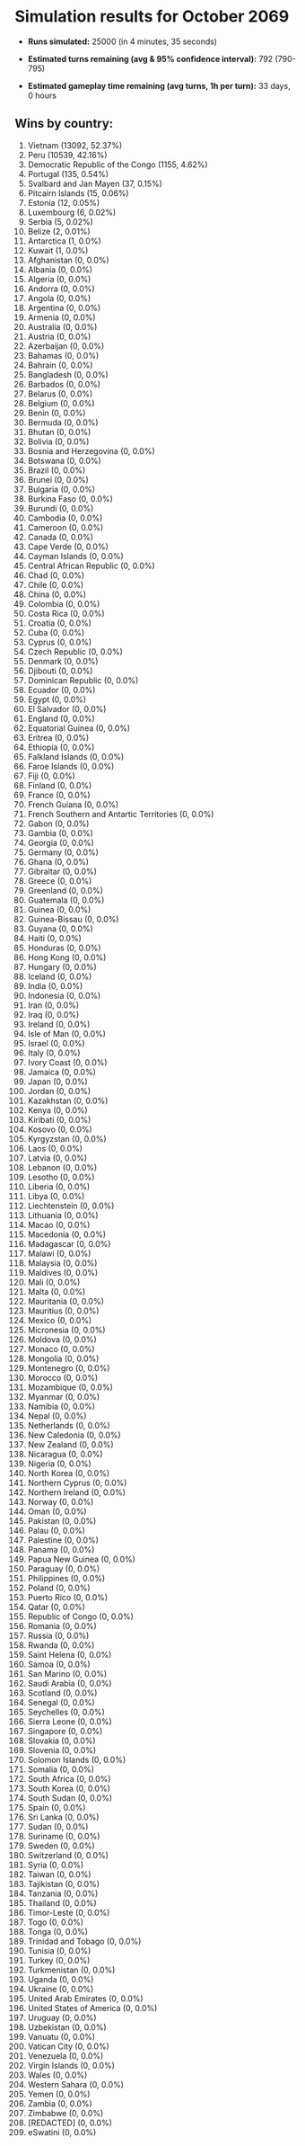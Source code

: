 # Simulation results for October 2069

* **Runs simulated:** 25000 (in 4 minutes, 35 seconds)

* **Estimated turns remaining (avg & 95% confidence interval):** 792 (790-795)

* **Estimated gameplay time remaining (avg turns, 1h per turn):** 33 days, 0 hours

## Wins by country:
1. Vietnam (13092, 52.37%)
2. Peru (10539, 42.16%)
3. Democratic Republic of the Congo (1155, 4.62%)
4. Portugal (135, 0.54%)
5. Svalbard and Jan Mayen (37, 0.15%)
6. Pitcairn Islands (15, 0.06%)
7. Estonia (12, 0.05%)
8. Luxembourg (6, 0.02%)
9. Serbia (5, 0.02%)
10. Belize (2, 0.01%)
11. Antarctica (1, 0.0%)
12. Kuwait (1, 0.0%)
13. Afghanistan (0, 0.0%)
14. Albania (0, 0.0%)
15. Algeria (0, 0.0%)
16. Andorra (0, 0.0%)
17. Angola (0, 0.0%)
18. Argentina (0, 0.0%)
19. Armenia (0, 0.0%)
20. Australia (0, 0.0%)
21. Austria (0, 0.0%)
22. Azerbaijan (0, 0.0%)
23. Bahamas (0, 0.0%)
24. Bahrain (0, 0.0%)
25. Bangladesh (0, 0.0%)
26. Barbados (0, 0.0%)
27. Belarus (0, 0.0%)
28. Belgium (0, 0.0%)
29. Benin (0, 0.0%)
30. Bermuda (0, 0.0%)
31. Bhutan (0, 0.0%)
32. Bolivia (0, 0.0%)
33. Bosnia and Herzegovina (0, 0.0%)
34. Botswana (0, 0.0%)
35. Brazil (0, 0.0%)
36. Brunei (0, 0.0%)
37. Bulgaria (0, 0.0%)
38. Burkina Faso (0, 0.0%)
39. Burundi (0, 0.0%)
40. Cambodia (0, 0.0%)
41. Cameroon (0, 0.0%)
42. Canada (0, 0.0%)
43. Cape Verde (0, 0.0%)
44. Cayman Islands (0, 0.0%)
45. Central African Republic (0, 0.0%)
46. Chad (0, 0.0%)
47. Chile (0, 0.0%)
48. China (0, 0.0%)
49. Colombia (0, 0.0%)
50. Costa Rica (0, 0.0%)
51. Croatia (0, 0.0%)
52. Cuba (0, 0.0%)
53. Cyprus (0, 0.0%)
54. Czech Republic (0, 0.0%)
55. Denmark (0, 0.0%)
56. Djibouti (0, 0.0%)
57. Dominican Republic (0, 0.0%)
58. Ecuador (0, 0.0%)
59. Egypt (0, 0.0%)
60. El Salvador (0, 0.0%)
61. England (0, 0.0%)
62. Equatorial Guinea (0, 0.0%)
63. Eritrea (0, 0.0%)
64. Ethiopia (0, 0.0%)
65. Falkland Islands (0, 0.0%)
66. Faroe Islands (0, 0.0%)
67. Fiji (0, 0.0%)
68. Finland (0, 0.0%)
69. France (0, 0.0%)
70. French Guiana (0, 0.0%)
71. French Southern and Antartic Territories (0, 0.0%)
72. Gabon (0, 0.0%)
73. Gambia (0, 0.0%)
74. Georgia (0, 0.0%)
75. Germany (0, 0.0%)
76. Ghana (0, 0.0%)
77. Gibraltar (0, 0.0%)
78. Greece (0, 0.0%)
79. Greenland (0, 0.0%)
80. Guatemala (0, 0.0%)
81. Guinea (0, 0.0%)
82. Guinea-Bissau (0, 0.0%)
83. Guyana (0, 0.0%)
84. Haiti (0, 0.0%)
85. Honduras (0, 0.0%)
86. Hong Kong (0, 0.0%)
87. Hungary (0, 0.0%)
88. Iceland (0, 0.0%)
89. India (0, 0.0%)
90. Indonesia (0, 0.0%)
91. Iran (0, 0.0%)
92. Iraq (0, 0.0%)
93. Ireland (0, 0.0%)
94. Isle of Man (0, 0.0%)
95. Israel (0, 0.0%)
96. Italy (0, 0.0%)
97. Ivory Coast (0, 0.0%)
98. Jamaica (0, 0.0%)
99. Japan (0, 0.0%)
100. Jordan (0, 0.0%)
101. Kazakhstan (0, 0.0%)
102. Kenya (0, 0.0%)
103. Kiribati (0, 0.0%)
104. Kosovo (0, 0.0%)
105. Kyrgyzstan (0, 0.0%)
106. Laos (0, 0.0%)
107. Latvia (0, 0.0%)
108. Lebanon (0, 0.0%)
109. Lesotho (0, 0.0%)
110. Liberia (0, 0.0%)
111. Libya (0, 0.0%)
112. Liechtenstein (0, 0.0%)
113. Lithuania (0, 0.0%)
114. Macao (0, 0.0%)
115. Macedonia (0, 0.0%)
116. Madagascar (0, 0.0%)
117. Malawi (0, 0.0%)
118. Malaysia (0, 0.0%)
119. Maldives (0, 0.0%)
120. Mali (0, 0.0%)
121. Malta (0, 0.0%)
122. Mauritania (0, 0.0%)
123. Mauritius (0, 0.0%)
124. Mexico (0, 0.0%)
125. Micronesia (0, 0.0%)
126. Moldova (0, 0.0%)
127. Monaco (0, 0.0%)
128. Mongolia (0, 0.0%)
129. Montenegro (0, 0.0%)
130. Morocco (0, 0.0%)
131. Mozambique (0, 0.0%)
132. Myanmar (0, 0.0%)
133. Namibia (0, 0.0%)
134. Nepal (0, 0.0%)
135. Netherlands (0, 0.0%)
136. New Caledonia (0, 0.0%)
137. New Zealand (0, 0.0%)
138. Nicaragua (0, 0.0%)
139. Nigeria (0, 0.0%)
140. North Korea (0, 0.0%)
141. Northern Cyprus (0, 0.0%)
142. Northern Ireland (0, 0.0%)
143. Norway (0, 0.0%)
144. Oman (0, 0.0%)
145. Pakistan (0, 0.0%)
146. Palau (0, 0.0%)
147. Palestine (0, 0.0%)
148. Panama (0, 0.0%)
149. Papua New Guinea (0, 0.0%)
150. Paraguay (0, 0.0%)
151. Philippines (0, 0.0%)
152. Poland (0, 0.0%)
153. Puerto Rico (0, 0.0%)
154. Qatar (0, 0.0%)
155. Republic of Congo (0, 0.0%)
156. Romania (0, 0.0%)
157. Russia (0, 0.0%)
158. Rwanda (0, 0.0%)
159. Saint Helena (0, 0.0%)
160. Samoa (0, 0.0%)
161. San Marino (0, 0.0%)
162. Saudi Arabia (0, 0.0%)
163. Scotland (0, 0.0%)
164. Senegal (0, 0.0%)
165. Seychelles (0, 0.0%)
166. Sierra Leone (0, 0.0%)
167. Singapore (0, 0.0%)
168. Slovakia (0, 0.0%)
169. Slovenia (0, 0.0%)
170. Solomon Islands (0, 0.0%)
171. Somalia (0, 0.0%)
172. South Africa (0, 0.0%)
173. South Korea (0, 0.0%)
174. South Sudan (0, 0.0%)
175. Spain (0, 0.0%)
176. Sri Lanka (0, 0.0%)
177. Sudan (0, 0.0%)
178. Suriname (0, 0.0%)
179. Sweden (0, 0.0%)
180. Switzerland (0, 0.0%)
181. Syria (0, 0.0%)
182. Taiwan (0, 0.0%)
183. Tajikistan (0, 0.0%)
184. Tanzania (0, 0.0%)
185. Thailand (0, 0.0%)
186. Timor-Leste (0, 0.0%)
187. Togo (0, 0.0%)
188. Tonga (0, 0.0%)
189. Trinidad and Tobago (0, 0.0%)
190. Tunisia (0, 0.0%)
191. Turkey (0, 0.0%)
192. Turkmenistan (0, 0.0%)
193. Uganda (0, 0.0%)
194. Ukraine (0, 0.0%)
195. United Arab Emirates (0, 0.0%)
196. United States of America (0, 0.0%)
197. Uruguay (0, 0.0%)
198. Uzbekistan (0, 0.0%)
199. Vanuatu (0, 0.0%)
200. Vatican City (0, 0.0%)
201. Venezuela (0, 0.0%)
202. Virgin Islands (0, 0.0%)
203. Wales (0, 0.0%)
204. Western Sahara (0, 0.0%)
205. Yemen (0, 0.0%)
206. Zambia (0, 0.0%)
207. Zimbabwe (0, 0.0%)
208. [REDACTED] (0, 0.0%)
209. eSwatini (0, 0.0%)
